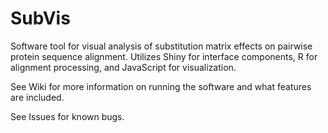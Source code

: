 # SubVis
Software tool for visual analysis of substitution matrix effects on pairwise protein sequence alignment.  Utilizes Shiny for interface components, R for alignment processing, and JavaScript for visualization.

See Wiki for more information on running the software and what features are included.

See Issues for known bugs.
